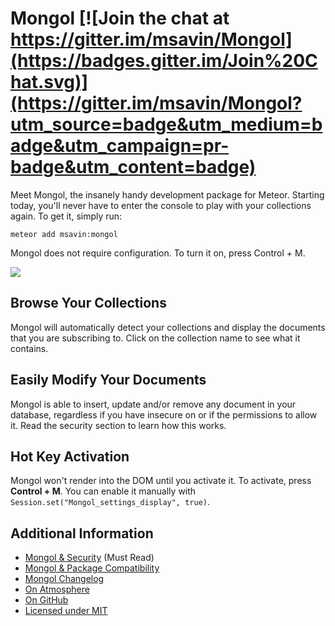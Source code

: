 

Mongol [![Join the chat at https://gitter.im/msavin/Mongol](https://badges.gitter.im/Join%20Chat.svg)](https://gitter.im/msavin/Mongol?utm_source=badge&utm_medium=badge&utm_campaign=pr-badge&utm_content=badge)
==================

Meet Mongol, the insanely handy development package for Meteor. Starting today, you'll never have to enter the console to play with your collections again. To get it, simply run:

	meteor add msavin:mongol

Mongol does not require configuration. To turn it on, press Control + M.

<a href="http://mongol.meteor.com"><img src="https://raw.githubusercontent.com/msavin/Mongol/master/public/video/gif.gif"></a>


Browse Your Collections
-----------------------
Mongol will automatically detect your collections and display the documents that you are subscribing to. Click on the collection name to see what it contains.


Easily Modify Your Documents
----------------------------
Mongol is able to insert, update and/or remove any document in your database, regardless if you have insecure on or if the permissions to allow it. Read the security section to learn how this works. 


Hot Key Activation
------------------
Mongol won't render into the DOM until you activate it. To activate, press <strong>Control + M</strong>. You can enable it manually with `Session.set("Mongol_settings_display", true)`.


Additional Information
----------------------
 - <a href="https://github.com/msavin/Mongol/blob/master/SECURITY.md">Mongol & Security</a> (Must Read)
 - <a href="https://github.com/msavin/Mongol/blob/master/COMPATIBILITY.md">Mongol & Package Compatibility</a>
 - <a href="https://github.com/msavin/Mongol/blob/master/CHANGELOG.md">Mongol Changelog</a>
 - <a href="https://atmospherejs.com/msavin/mongol">On Atmosphere</a>
 - <a href="https://github.com/msavin/Mongol/">On GitHub</a>
 - <a href="https://github.com/msavin/Mongol/blob/master/LICENSE.md">Licensed under MIT</a>